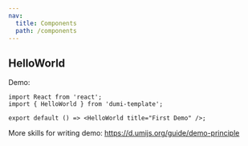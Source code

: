```yaml
---
nav:
  title: Components
  path: /components
---
```


## HelloWorld

Demo:

```tsx
import React from 'react';
import { HelloWorld } from 'dumi-template';

export default () => <HelloWorld title="First Demo" />;
```

More skills for writing demo: https://d.umijs.org/guide/demo-principle
